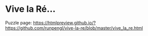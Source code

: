 # Vive la Ré...

Puzzle page: https://htmlpreview.github.io/?https://github.com/runpengl/vive-la-re/blob/master/vive_la_re.html
